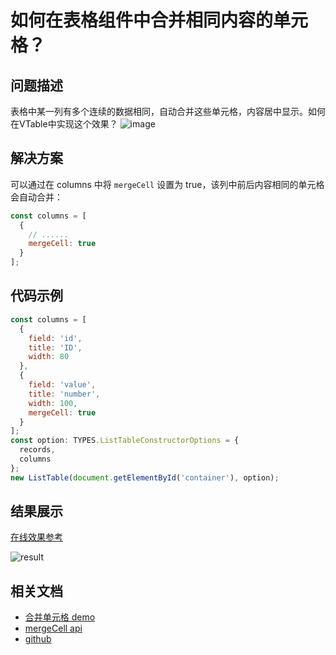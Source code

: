# 如何在表格组件中合并相同内容的单元格？

## 问题描述

表格中某一列有多个连续的数据相同，自动合并这些单元格，内容居中显示。如何在VTable中实现这个效果？
![image](/vtable/faq/14-0.png)

## 解决方案

可以通过在 columns 中将 `mergeCell` 设置为 true，该列中前后内容相同的单元格会自动合并：

```javascript
const columns = [
  {
    // ......
    mergeCell: true
  }
];
```

## 代码示例

```javascript
const columns = [
  {
    field: 'id',
    title: 'ID',
    width: 80
  },
  {
    field: 'value',
    title: 'number',
    width: 100,
    mergeCell: true
  }
];
const option: TYPES.ListTableConstructorOptions = {
  records,
  columns
};
new ListTable(document.getElementById('container'), option);
```

## 结果展示

[在线效果参考](https://codesandbox.io/s/vtable-merge-cell-23wwmk)

![result](/vtable/faq/14-1.png)

## 相关文档

- [合并单元格 demo](https://visactor.io/vtable/demo/basic-functionality/merge)
- [mergeCell api](https://visactor.io/vtable/option/ListTable-columns-text#mergeCell)
- [github](https://github.com/VisActor/VTable)
